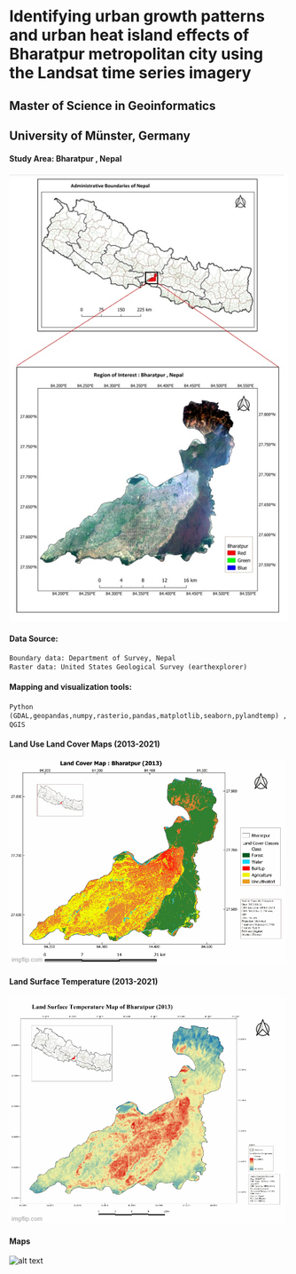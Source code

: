 # Identifying urban growth patterns and urban heat island effects of Bharatpur metropolitan city using the Landsat time series imagery

## Master of Science in Geoinformatics 
## University of Münster, Germany

#### Study Area: Bharatpur , Nepal
![alt text](https://github.com/shiwakotisurendra/Master-thesis-Surendra/blob/master/aoi.jpg)

#### Data Source: 
````
Boundary data: Department of Survey, Nepal
Raster data: United States Geological Survey (earthexplorer)
````
#### Mapping and visualization tools: 
````
Python (GDAL,geopandas,numpy,rasterio,pandas,matplotlib,seaborn,pylandtemp) , QGIS
````
#### Land Use Land Cover Maps (2013-2021)
![alt text](https://github.com/shiwakotisurendra/Master-thesis-Surendra/blob/master/lulc.gif)

#### Land Surface Temperature (2013-2021)
![alt text](https://github.com/shiwakotisurendra/Master-thesis-Surendra/blob/master/LSTT.gif)

#### Maps 
![alt text](https://github.com/shiwakotisurendra/Master-thesis-Surendra/blob/master/thesis-1.gif)
